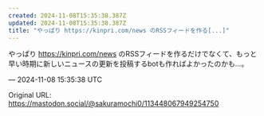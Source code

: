 ```yaml
---
created: 2024-11-08T15:35:38.387Z
updated: 2024-11-08T15:35:38.387Z
title: "やっぱり https://kinpri.com/news のRSSフィードを作る[...]"
---
```


<p>やっぱり <a href="https://kinpri.com/news" target="_blank" rel="nofollow noopener" translate="no"><span class="invisible">https://</span><span class="">kinpri.com/news</span><span class="invisible"></span></a> のRSSフィードを作るだけでなくて、もっと早い時期に新しいニュースの更新を投稿するbotも作ればよかったのかも…。</p>

&mdash; 2024-11-08 15:35:38 UTC

Original URL: https://mastodon.social/@sakuramochi0/113448067949254750
